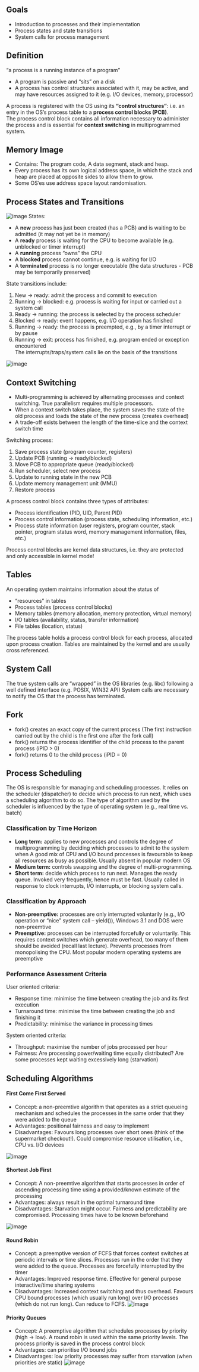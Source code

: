 ## Goals
- Introduction to processes and their implementation
- Process states and state transitions
- System calls for process management

## Definition
“a process is a running instance of a program”
- A program is passive and “sits” on a disk
- A process has control structures associated with it, may be active, and may have resources assigned to it (e.g. I/O devices, memory, processor)

A process is registered with the OS using its **“control structures”**: i.e. an entry in the OS’s process table to a **process control blocks (PCB)**.<br>
The process control block contains all information necessary to administer the process and is essential for **context switching** in multiprogrammed system.

## Memory Image
- Contains: The program code, A data segment, stack and heap.
- Every process has its own logical address space, in which the stack and heap are placed at opposite sides to allow them to grow.
- Some OS’es use address space layout randomisation.

## Process States and Transitions
![image](https://raw.githubusercontent.com/lakerschampions/Notes_in_School/master/Operating%20System/img/5states.png)
States:
- A **new** process has just been created (has a PCB) and is waiting to be admitted (it may not yet be in memory)
- A **ready** process is waiting for the CPU to become available (e.g. unblocked or timer interrupt)
- A **running** process “owns” the CPU
- A **blocked** process cannot continue, e.g. is waiting for I/O
- A **terminated** process is no longer executable (the data structures - PCB may be temporarily preserved)

State transitions include:
1. New → ready: admit the process and commit to execution<br>
2. Running → blocked: e.g. process is waiting for input or carried out a system call<br>
3. Ready → running: the process is selected by the process scheduler<br>
4. Blocked → ready: event happens, e.g. I/O operation has finished<br>
5. Running → ready: the process is preempted, e.g., by a timer interrupt or by pause<br>
6. Running → exit: process has finished, e.g. program ended or exception encountered<br>
The interrupts/traps/system calls lie on the basis of the transitions<br>

![image](https://raw.githubusercontent.com/lakerschampions/Notes_in_School/master/Operating%20System/img/QSqueue.png)

## Context Switching
- Multi-programming is achieved by alternating processes and context switching. True parallelism requires multiple processors.
- When a context switch takes place, the system saves the state of the old process and loads the state of the new process (creates overhead)
- A trade-off exists between the length of the time-slice and the context switch time

Switching process:
1. Save process state (program counter, registers) <br>
2. Update PCB (running -> ready/blocked)<br>
3. Move PCB to appropriate queue (ready/blocked)<br>
4. Run scheduler, select new process<br>
5. Update to running state in the new PCB<br>
6. Update memory management unit (MMU)<br>
7. Restore process<br>


A process control block contains three types of attributes:
- Process identification (PID, UID, Parent PID)
- Process control information (process state, scheduling information, etc.)
- Process state information (user registers, program counter, stack pointer, program status word, memory management information, files, etc.)

Process control blocks are kernel data structures, i.e. they are protected and only accessible in kernel mode!

## Tables
An operating system maintains information about the status of
- “resources” in tables
- Process tables (process control blocks)
- Memory tables (memory allocation, memory protection, virtual memory)
- I/O tables (availability, status, transfer information)
- File tables (location, status)

The process table holds a process control block for each process, allocated upon process creation. Tables are maintained by the kernel and are usually cross referenced.

## System Call
The true system calls are “wrapped” in the OS libraries (e.g. libc) following a well defined interface (e.g. POSIX, WIN32 API)
System calls are necessary to notify the OS that the process has terminated.

## Fork
- fork() creates an exact copy of the current process (The first instruction carried out by the child is the first one after the fork call)
- fork() returns the process identifier of the child process to the parent process (iPID > 0)
- fork() returns 0 to the child process (iPID = 0)


## Process Scheduling
The OS is responsible for managing and scheduling processes. It relies on the scheduler (dispatcher) to decide which process to run next, which uses a scheduling algorithm to do so. The type of algorithm used by the scheduler is influenced by the type of operating system (e.g., real time vs. batch)

### Classification by Time Horizon
- **Long term:** applies to new processes and controls the degree of multiprogramming by deciding which processes to admit to the system when A good mix of CPU and I/O bound processes is favourable to keep all resources as busy as possible. Usually absent in popular modern OS<br>
- **Medium term:** controls swapping and the degree of multi-programming.<br>
- **Short term:** decide which process to run next. Manages the ready queue. Invoked very frequently, hence must be fast. Usually called in response to clock interrupts, I/O interrupts, or blocking system calls.

### Classification by Approach
- **Non-preemptive:** processes are only interrupted voluntarily (e.g., I/O operation or “nice” system call – yield()), Windows 3.1 and DOS were non-preemtive<br>
- **Preemptive:** processes can be interrupted forcefully or voluntarily. This requires context switches which generate overhead, too many of them should be avoided (recall last lecture). Prevents processes from monopolising the CPU. Most popular modern operating systems are preemptive

### Performance Assessment Criteria
User oriented criteria:
- Response time: minimise the time between creating the job and its first execution
- Turnaround time: minimise the time between creating the job and finishing it
- Predictability: minimise the variance in processing times

System oriented criteria:
- Throughput: maximise the number of jobs processed per hour
- Fairness: Are processing power/waiting time equally distributed? Are some processes kept waiting excessively long (starvation)

## Scheduling Algorithms
#### First Come First Served
- Concept: a non-preemtive algorithm that operates as a strict queueing mechanism and schedules the processes in the same order that they were added to the queue
- Advantages: positional fairness and easy to implement
- Disadvantages: Favours long processes over short ones (think of the supermarket checkout!). Could compromise resource utilisation, i.e., CPU vs. I/O devices

![image](https://raw.githubusercontent.com/lakerschampions/Notes_in_School/master/Operating%20System/img/FCFS.png)


#### Shortest Job First
- Concept: A non-preemtive algorithm that starts processes in order of ascending processing time using a provided/known estimate of the processing
- Advantages: always result in the optimal turnaround time
- Disadvantages: Starvation might occur. Fairness and predictability are compromised. Processing times have to be known beforehand

![image](https://raw.githubusercontent.com/lakerschampions/Notes_in_School/master/Operating%20System/img/SJF.png)

#### Round Robin
- Concept: a preemptive version of FCFS that forces context switches at periodic intervals or time slices. Processes run in the order that they were added to the queue. Processes are forcefully interrupted by the timer
- Advantages: Improved response time. Effective for general purpose interactive/time sharing systems
- Disadvantages: Increased context switching and thus overhead. Favours CPU bound processes (which usually run long) over I/O processes (which do not run long).  Can reduce to FCFS.
![image](https://raw.githubusercontent.com/lakerschampions/Notes_in_School/master/Operating%20System/img/RR.png)

#### Priority Queues
- Concept: A preemptive algorithm that schedules processes by priority (high → low). A round robin is used within the same priority levels. The process priority is saved in the process control block
- Advantages: can prioritise I/O bound jobs
- Disadvantages: low priority processes may suffer from starvation (when priorities are static)
![image](https://raw.githubusercontent.com/lakerschampions/Notes_in_School/master/Operating%20System/img/PQ.png)
